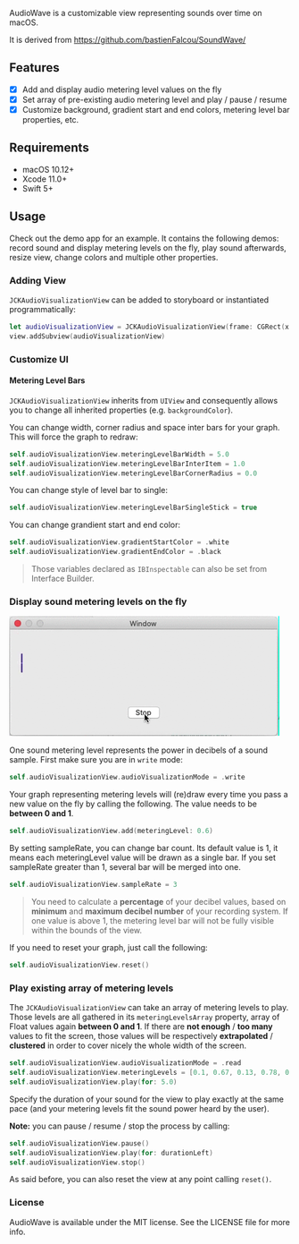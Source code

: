 
AudioWave is a customizable view representing sounds over time on macOS.

It is derived from https://github.com/bastienFalcou/SoundWave/

## Features

- [x] Add and display audio metering level values on the fly
- [x] Set array of pre-existing audio metering level and play / pause / resume
- [x] Customize background, gradient start and end colors, metering level bar properties, etc.

## Requirements

- macOS 10.12+
- Xcode 11.0+
- Swift 5+


## Usage

Check out the demo app for an example. It contains the following demos: record sound and display metering levels on the fly, play sound afterwards, resize view, change colors and multiple other properties.

### Adding View

`JCKAudioVisualizationView` can be added to storyboard or instantiated programmatically:

```swift
let audioVisualizationView = JCKAudioVisualizationView(frame: CGRect(x: 0.0, y: 0.0, width: 300.0, height: 500.0)))
view.addSubview(audioVisualizationView)
```

### Customize UI

#### Metering Level Bars 

`JCKAudioVisualizationView` inherits from `UIView` and consequently allows you to change all inherited properties (e.g. `backgroundColor`).

You can change width, corner radius and space inter bars for your graph. This will force the graph to redraw:

```swift
self.audioVisualizationView.meteringLevelBarWidth = 5.0
self.audioVisualizationView.meteringLevelBarInterItem = 1.0
self.audioVisualizationView.meteringLevelBarCornerRadius = 0.0
```

You can change style of level bar to single:
```swift
self.audioVisualizationView.meteringLevelBarSingleStick = true
```

You can change grandient start and end color:

```swift
self.audioVisualizationView.gradientStartColor = .white
self.audioVisualizationView.gradientEndColor = .black
```

> Those variables declared as `IBInspectable` can also be set from Interface Builder.

### Display sound metering levels on the fly

![On-The-Fly](Readme-Images/On-The-Fly.gif)

One sound metering level represents the power in decibels of a sound sample. 
First make sure you are in `write` mode: 

```swift
self.audioVisualizationView.audioVisualizationMode = .write
```

Your graph representing metering levels will (re)draw every time you pass a new value on the fly by calling the following.
The value needs to be **between 0 and 1**.

```swift
self.audioVisualizationView.add(meteringLevel: 0.6)
```
By setting sampleRate, you can change bar count.
Its default value is 1, it means each meteringLevel value will be drawn as a single bar.
If you set sampleRate greater than 1, several bar will be merged into one.

```swift
self.audioVisualizationView.sampleRate = 3
```

> You need to calculate a **percentage** of your decibel values, based on **minimum** and **maximum decibel number** of your recording system. 
> If one value is above 1, the metering level bar will not be fully visible within the bounds of the view.

If you need to reset your graph, just call the following:

```swift
self.audioVisualizationView.reset()
```

### Play existing array of metering levels

The `JCKAudioVisualizationView` can take an array of metering levels to play. Those levels are all gathered in its `meteringLevelsArray` property, array of Float values again **between 0 and 1**.
If there are **not enough** / **too many** values to fit the screen, those values will be respectively **extrapolated** / **clustered** in order to cover nicely the whole width of the screen.

```swift
self.audioVisualizationView.audioVisualizationMode = .read
self.audioVisualizationView.meteringLevels = [0.1, 0.67, 0.13, 0.78, 0.31]
self.audioVisualizationView.play(for: 5.0)
```

Specify the duration of your sound for the view to play exactly at the same pace (and your metering levels fit the sound power heard by the user).

**Note:** you can pause / resume / stop the process by calling:

```swift
self.audioVisualizationView.pause()
self.audioVisualizationView.play(for: durationLeft)
self.audioVisualizationView.stop()
```

As said before, you can also reset the view at any point calling `reset()`.

### License

AudioWave is available under the MIT license. See the LICENSE file for more info.
